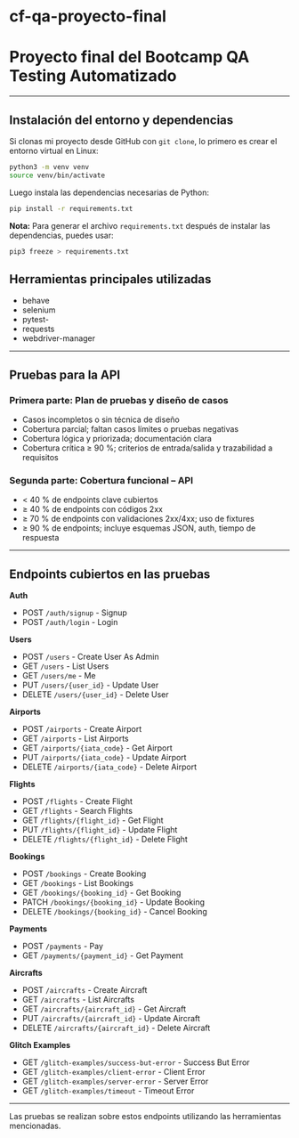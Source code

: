 # cf-qa-proyecto-final
Proyecto final del Bootcamp QA Testing Automatizado
===================================================================================
---

## Instalación del entorno y dependencias

Si clonas mi proyecto desde GitHub con `git clone`, lo primero es crear el entorno virtual en Linux:

```bash
python3 -m venv venv
source venv/bin/activate
```

Luego instala las dependencias necesarias de Python:

```bash
pip install -r requirements.txt
```

**Nota:** Para generar el archivo `requirements.txt` después de instalar las dependencias, puedes usar:

```bash
pip3 freeze > requirements.txt
```

## Herramientas principales utilizadas

- behave
- selenium
- pytest-
- requests
- webdriver-manager

---

## Pruebas para la API

### Primera parte: Plan de pruebas y diseño de casos

- Casos incompletos o sin técnica de diseño
- Cobertura parcial; faltan casos límites o pruebas negativas
- Cobertura lógica y priorizada; documentación clara
- Cobertura crítica ≥ 90 %; criterios de entrada/salida y trazabilidad a requisitos

### Segunda parte: Cobertura funcional – API

- < 40 % de endpoints clave cubiertos
- ≥ 40 % de endpoints con códigos 2xx
- ≥ 70 % de endpoints con validaciones 2xx/4xx; uso de fixtures
- ≥ 90 % de endpoints; incluye esquemas JSON, auth, tiempo de respuesta

---

## Endpoints cubiertos en las pruebas

**Auth**

- POST `/auth/signup` - Signup
- POST `/auth/login` - Login

**Users**

- POST `/users` - Create User As Admin
- GET `/users` - List Users
- GET `/users/me` - Me
- PUT `/users/{user_id}` - Update User
- DELETE `/users/{user_id}` - Delete User

**Airports**

- POST `/airports` - Create Airport
- GET `/airports` - List Airports
- GET `/airports/{iata_code}` - Get Airport
- PUT `/airports/{iata_code}` - Update Airport
- DELETE `/airports/{iata_code}` - Delete Airport

**Flights**

- POST `/flights` - Create Flight
- GET `/flights` - Search Flights
- GET `/flights/{flight_id}` - Get Flight
- PUT `/flights/{flight_id}` - Update Flight
- DELETE `/flights/{flight_id}` - Delete Flight

**Bookings**

- POST `/bookings` - Create Booking
- GET `/bookings` - List Bookings
- GET `/bookings/{booking_id}` - Get Booking
- PATCH `/bookings/{booking_id}` - Update Booking
- DELETE `/bookings/{booking_id}` - Cancel Booking

**Payments**

- POST `/payments` - Pay
- GET `/payments/{payment_id}` - Get Payment

**Aircrafts**

- POST `/aircrafts` - Create Aircraft
- GET `/aircrafts` - List Aircrafts
- GET `/aircrafts/{aircraft_id}` - Get Aircraft
- PUT `/aircrafts/{aircraft_id}` - Update Aircraft
- DELETE `/aircrafts/{aircraft_id}` - Delete Aircraft

**Glitch Examples**

- GET `/glitch-examples/success-but-error` - Success But Error
- GET `/glitch-examples/client-error` - Client Error
- GET `/glitch-examples/server-error` - Server Error
- GET `/glitch-examples/timeout` - Timeout Error

---

Las pruebas se realizan sobre estos endpoints utilizando las herramientas mencionadas.
